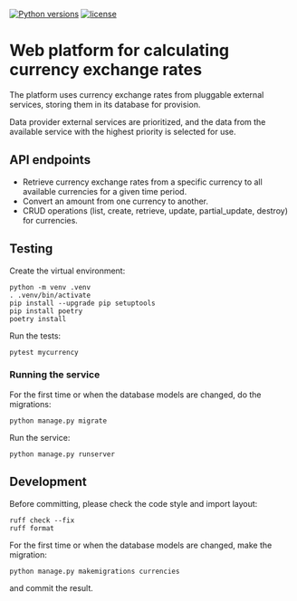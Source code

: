 [![Python versions](https://img.shields.io/badge/python-3.11-blue.svg)](https://www.python.org/downloads/)
[![license](https://img.shields.io/badge/License-MIT-blue.svg)](https://opensource.org/licenses/MIT)

# Web platform for calculating currency exchange rates

The platform uses currency exchange rates from pluggable external services,
storing them in its database for provision.

Data provider external services are prioritized, and the data from the available service
with the highest priority is selected for use.

## API endpoints

- Retrieve currency exchange rates from a specific currency to all available currencies for a given time period.
- Convert an amount from one currency to another.
- CRUD operations (list, create, retrieve, update, partial_update, destroy) for currencies.

## Testing

Create the virtual environment:
```
python -m venv .venv
. .venv/bin/activate
pip install --upgrade pip setuptools
pip install poetry
poetry install
```
Run the tests:
```
pytest mycurrency
```

### Running the service

For the first time or when the database models are changed, do the migrations:
```
python manage.py migrate
```
Run the service:
```
python manage.py runserver
```

## Development

Before committing, please check the code style and import layout:
```
ruff check --fix
ruff format
```
For the first time or when the database models are changed, make the migration:
```
python manage.py makemigrations currencies
```
and commit the result.
